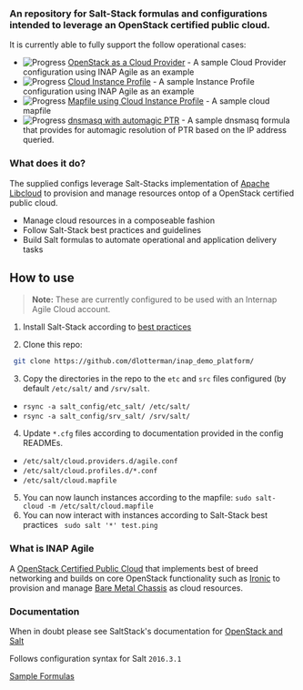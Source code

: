 ### An repository for Salt-Stack formulas and configurations intended to leverage an OpenStack certified public cloud.

It is currently able to fully support the follow operational cases:

+ ![Progress](http://progressed.io/bar/100)   [OpenStack as a Cloud Provider](/salt_config/etc_salt/cloud.providers.d) - A sample Cloud Provider configuration using INAP Agile as an example
+ ![Progress](http://progressed.io/bar/100)   [Cloud Instance Profile](/salt_config/etc_salt/cloud.profiles.d) - A sample Instance Profile configuration using INAP Agile as an example
+ ![Progress](http://progressed.io/bar/100)   [Mapfile using Cloud Instance Profile](/salt_config/etc_salt/cloud.mapfile) - A sample cloud mapfile
+ ![Progress](http://progressed.io/bar/80)  [dnsmasq with automagic PTR](/salt_config/srv_salt/dnsmasq) - A sample dnsmasq formula that provides for automagic resolution of PTR based on the IP address queried.

### What does it do?

The supplied configs leverage Salt-Stacks implementation of [Apache Libcloud](https://libcloud.apache.org/) to provision and manage resources ontop of a OpenStack certified public cloud.
- Manage cloud resources in a composeable fashion
- Follow Salt-Stack best practices and guidelines
- Build Salt formulas to automate operational and application delivery tasks

## How to use
> **Note:** These are currently configured to be used with an Internap Agile Cloud account.

1. Install Salt-Stack according to [best practices](https://docs.saltstack.com/en/latest/topics/installation/)

2. Clone this repo:
  ```bash
   git clone https://github.com/dlotterman/inap_demo_platform/
  ```
3. Copy the directories in the repo to the `etc` and `src` files configured (by default `/etc/salt/` and `/srv/salt`.
  * `rsync -a salt_config/etc_salt/ /etc/salt/`
  * `rsync -a salt_config/srv_salt/ /srv/salt/`
4. Update `*.cfg` files according to documentation provided in the config READMEs. 
  * `/etc/salt/cloud.providers.d/agile.conf`
  * `/etc/salt/cloud.profiles.d/*.conf`
  * `/etc/salt/cloud.mapfile`
5. You can now launch instances according to the mapfile:
```sudo salt-cloud -m /etc/salt/cloud.mapfile```
6. You can now interact with instances according to Salt-Stack best practices
``` sudo salt '*' test.ping```

### What is INAP Agile
A [OpenStack Certified Public Cloud](https://www.openstack.org/marketplace/public-clouds/) that implements best of breed networking and builds on core OpenStack functionality such as [Ironic](https://wiki.openstack.org/wiki/Ironic) to provision and manage [Bare Metal Chassis](http://www.internap.com/cloud/) as cloud resources.


### Documentation
When in doubt please see SaltStack's documentation for [OpenStack and Salt](https://github.com/openstack/openstack-salt)

Follows configuration syntax for Salt `2016.3.1` 

[Sample Formulas](https://github.com/salt-formulas/openstack-salt/tree/master/formulas)
